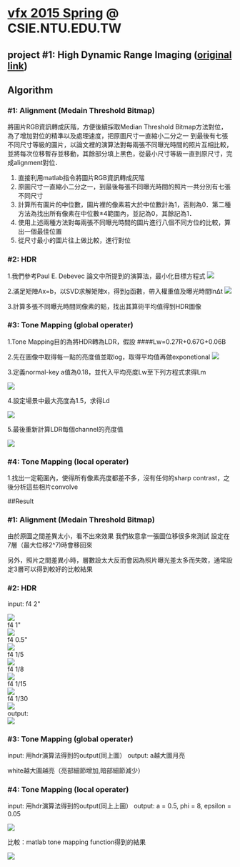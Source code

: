 # [vfx 2015 Spring](http://www.csie.ntu.edu.tw/~cyy/courses/vfx/15spring/ "Digital Visual Effects 2011 Spring") @ CSIE.NTU.EDU.TW
## project #1: High Dynamic Range Imaging ([original link](http://www.csie.ntu.edu.tw/~cyy/courses/vfx/11spring/assignments/))

## Algorithm

### #1: Alignment (Medain Threshold Bitmap)
  將圖片RGB資訊轉成灰階，方便後續採取Median Threshold Bitmap方法對位，為了增加對位的精準以及處理速度，把原圖尺寸一直縮小二分之一
到最後有七張不同尺寸等級的圖片，以論文裡的演算法對每兩張不同曝光時間的照片互相比較，並將每次位移暫存並移動，其餘部分填上黑色，從最小尺寸等級一直到原尺寸，完成alignment對位．

1. 直接利用matlab指令將圖片RGB資訊轉成灰階
2. 原圖尺寸一直縮小二分之一，到最後每張不同曝光時間的照片一共分別有七張不同尺寸
3. 計算所有圖片的中位數，圖片裡的像素若大於中位數計為1，否則為0．第二種方法為找出所有像素在中位數±4範圍內，並記為0，其餘記為1．
4. 使用上述兩種方法對每兩張不同曝光時間的圖片進行八個不同方位的比較，算出一個最佳位置
5. 從尺寸最小的圖片往上做比較，進行對位


### #2: HDR 
1.我們參考Paul E. Debevec 論文中所提到的演算法，最小化目標方程式
![](https://cloud.githubusercontent.com/assets/11753996/7004184/d38f9a00-dc99-11e4-9e53-b0a3354c7874.png)


2.滿足矩陣Ax=b，以SVD求解矩陣x，得到g函數，帶入權重值及曝光時間lnΔt
![](https://cloud.githubusercontent.com/assets/11753996/7004201/12c4cec0-dc9a-11e4-926c-625f89f4e6f9.png)


3.計算多張不同曝光時間同像素的點，找出其算術平均值得到HDR圖像


### #3: Tone Mapping (global operater)
1.Tone Mapping目的為將HDR轉為LDR，假設 
####Lw=0.27R+0.67G+0.06B

2.先在圖像中取得每一點的亮度值並取log，取得平均值再做exponetional
![](https://cloud.githubusercontent.com/assets/11753996/7006655/7dddc6a6-dcb5-11e4-87e2-d35b361f983c.png)


3.定義normal-key a值為0.18，並代入平均亮度Lw至下列方程式求得Lm
<div style="display:block">
<img src="https://cloud.githubusercontent.com/assets/11753996/7006675/97173850-dcb5-11e4-898a-5190125ffb3d.png">
</div>

4.設定場景中最大亮度為1.5，求得Ld
<div style="display:block">
<img src="https://cloud.githubusercontent.com/assets/11753996/7006744/1c087e20-dcb6-11e4-9e8f-5d42b487120f.png">
</div>

5.最後重新計算LDR每個channel的亮度值
<div style="display:block">
<img src="https://cloud.githubusercontent.com/assets/11753996/7006781/6a431866-dcb6-11e4-911a-852b4feccaaa.png">
</div>

### #4: Tone Mapping (local operater)
1.找出一定範圍內，使得所有像素亮度都差不多，沒有任何的sharp contrast，之後分析這些相片convolve

##Result

### #1: Alignment (Medain Threshold Bitmap)
由於原圖之間差異太小，看不出來效果
我們故意拿一張圖位移很多來測試
設定在7層（最大位移2^7)時會移回來

另外，照片之間差異小時，層數設太大反而會因為照片曝光差太多而失敗，通常設定3層可以得到較好的比較結果
### #2: HDR 
input:
f4 2"
<div style="display:block">
<img src="https://cloud.githubusercontent.com/assets/11717755/7028775/b675c3d0-dd8a-11e4-8bf8-95d054e6b4df.JPG">
</div>
f4 1"
<div style="display:block">
<img src="https://cloud.githubusercontent.com/assets/11717755/7029017/c0e9a56e-dd8c-11e4-94df-4d60324268ce.JPG">
</div>
f4 0.5"
<div style="display:block">
<img src="https://cloud.githubusercontent.com/assets/11717755/7029081/323783c6-dd8d-11e4-8365-8d90f6cf16a7.JPG">
</div>
f4 1/5
<div style="display:block">
<img src="https://cloud.githubusercontent.com/assets/11717755/7029109/7219b464-dd8d-11e4-89e9-83148e517470.JPG">
</div>
f4 1/8
<div style="display:block">
<img src="https://cloud.githubusercontent.com/assets/11717755/7029210/87ecc1ae-dd8e-11e4-8c6f-2e69a0c0bff9.JPG">
</div>
f4 1/15
<div style="display:block">
<img src="https://cloud.githubusercontent.com/assets/11717755/7029336/82208048-dd8f-11e4-84d4-18cde0eb320d.JPG">
</div>
f4 1/30
<div style="display:block">
<img src="https://cloud.githubusercontent.com/assets/11717755/7029336/82208048-dd8f-11e4-84d4-18cde0eb320d.JPG">
</div>
output:
<div style="display:block">
<img src="https://cloud.githubusercontent.com/assets/11717755/7030912/a0951ec0-dd9a-11e4-96b5-61a238cdab0b.png">

### #3: Tone Mapping (global operater)
input:
用hdr演算法得到的output(同上圖）
output:
a越大圖月亮

white越大圖越亮（亮部細節增加,暗部細節減少）

### #4: Tone Mapping (local operater)
input:
用hdr演算法得到的output(同上上圖）
output:
a = 0.5, phi = 8, epsilon = 0.05
<div style="display:block">
<img src="https://cloud.githubusercontent.com/assets/11717755/7030453/5c67bbe8-dd97-11e4-96c1-be31bc9e4fd0.png">
</div>

比較：matlab tone mapping function得到的結果
<div style="display:block">
<img src="https://cloud.githubusercontent.com/assets/11717755/7031044/6c03f14e-dd9b-11e4-89fb-df3066e1ed96.png">
</div>
